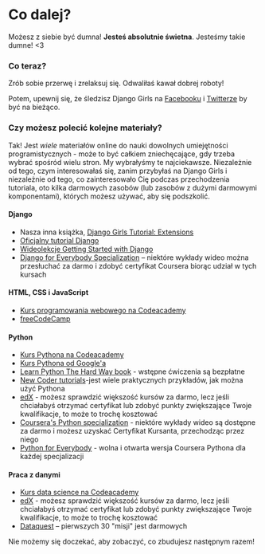 # Co dalej?

Możesz z siebie być dumna! **Jesteś absolutnie świetna**. Jesteśmy takie dumne! <3

### Co teraz?

Zrób sobie przerwę i zrelaksuj się. Odwaliłaś kawał dobrej roboty!

Potem, upewnij się, że śledzisz Django Girls na [Facebooku](http://facebook.com/djangogirls) i [Twitterze](https://twitter.com/djangogirls) by być na bieżąco.

### Czy możesz polecić kolejne materiały?

Tak! Jest *wiele* materiałów online do nauki dowolnych umiejętności programistycznych - może to być całkiem zniechęcające, gdy trzeba wybrać spośród wielu stron. My wybrałyśmy te najciekawsze. Niezależnie od tego, czym interesowałaś się, zanim przybyłaś na Django Girls i niezależnie od tego, co zainteresowało Cię podczas przechodzenia tutoriala, oto kilka darmowych zasobów (lub zasobów z dużymi darmowymi komponentami), których możesz używać, aby się podszkolić.

#### Django

- Nasza inna książka, [Django Girls Tutorial: Extensions ](https://tutorial-extensions.djangogirls.org/)
- [Oficjalny tutorial Django](https://docs.djangoproject.com/en/3.2/intro/tutorial01/)
- [Wideolekcje Getting Started with Django](http://www.gettingstartedwithdjango.com/)
- [Django for Everybody Specialization](https://www.coursera.org/specializations/django) – niektóre wykłady wideo można przesłuchać za darmo i zdobyć certyfikat Coursera biorąc udział w tych kursach

#### HTML, CSS i JavaScript

- [Kurs programowania webowego na Codeacademy](https://www.codecademy.com/learn/paths/web-development)
- [freeCodeCamp](https://www.freecodecamp.org/)

#### Python

- [Kurs Pythona na Codeacademy](https://www.codecademy.com/learn/learn-python)
- [Kurs Pythona od Google'a](https://developers.google.com/edu/python/)
- [Learn Python The Hard Way book](http://learnpythonthehardway.org/book/) - wstępne ćwiczenia są bezpłatne 
- [New Coder tutorials](http://newcoder.io/tutorials/)-jest wiele praktycznych przykładów, jak można użyć Pythona
- [edX](https://www.edx.org/course?search_query=python) - możesz sprawdzić większość kursów za darmo, lecz jeśli chciałabyś otrzymać certyfikat lub zdobyć punkty zwiększające Twoje kwalifikacje, to może to trochę kosztować
- [Coursera's Python specialization](https://www.coursera.org/specializations/python) - niektóre wykłady wideo są dostępne za darmo i możesz uzyskać Certyfikat Kursanta, przechodząc przez niego
- [Python for Everybody](https://www.py4e.com/) - wolna i otwarta wersja Coursera Pythona dla każdej specjalizacji

#### Praca z danymi

- [Kurs data science na Codeacademy](https://www.codecademy.com/learn/paths/data-science)
- [edX](https://www.edx.org/course/?search_query=python&subject=Data%20Analysis%20%26%20Statistics) - możesz sprawdzić większość kursów za darmo, lecz jeśli chciałabyś otrzymać certyfikat lub zdobyć punkty zwiększające Twoje kwalifikacje, to może to trochę kosztować
- [Dataquest](https://www.dataquest.io/) – pierwszych 30 "misji" jest darmowych 

Nie możemy się doczekać, aby zobaczyć, co zbudujesz następnym razem!